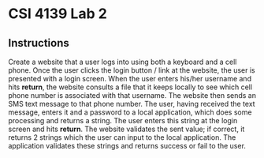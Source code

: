 # CSI 4139 Lab 2

## Instructions
Create a website that a user logs into using both a keyboard and a cell phone.
Once the user clicks the login button / link at the website, the user is presented with a
login screen. When the user enters his/her username and hits **return**, the website
consults a file that it keeps locally to see which cell phone number is associated with that
username. The website then sends an SMS text message to that phone number. The user,
having received the text message, enters it and a password to a local application, which
does some processing and returns a string. The user enters this string at the login screen
and hits **return**. The website validates the sent value; if correct, it returns 2 strings
which the user can input to the local application. The application validates these strings
and returns success or fail to the user.